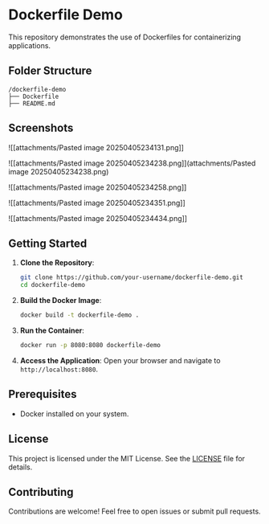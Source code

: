 # Dockerfile Demo

This repository demonstrates the use of Dockerfiles for containerizing applications.
## Folder Structure

```
/dockerfile-demo
├── Dockerfile
├── README.md
```

## Screenshots

![[attachments/Pasted image 20250405234131.png]]


![[attachments/Pasted image 20250405234238.png]](attachments/Pasted image 20250405234238.png)


![[attachments/Pasted image 20250405234258.png]]

![[attachments/Pasted image 20250405234351.png]]

![[attachments/Pasted image 20250405234434.png]]

## Getting Started

1. **Clone the Repository**:
   ```bash
   git clone https://github.com/your-username/dockerfile-demo.git
   cd dockerfile-demo
   ```

2. **Build the Docker Image**:
   ```bash
   docker build -t dockerfile-demo .
   ```

3. **Run the Container**:
   ```bash
   docker run -p 8080:8080 dockerfile-demo
   ```

4. **Access the Application**:
   Open your browser and navigate to `http://localhost:8080`.

## Prerequisites

- Docker installed on your system.

## License

This project is licensed under the MIT License. See the [LICENSE](LICENSE) file for details.

## Contributing

Contributions are welcome! Feel free to open issues or submit pull requests.
